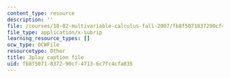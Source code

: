 ```yaml
---
content_type: resource
description: ''
file: /courses/18-02-multivariable-calculus-fall-2007/fb8f5071837290cf47136c7fc4cfa835_9FLItlbBUPY.srt
file_type: application/x-subrip
learning_resource_types: []
ocw_type: OCWFile
resourcetype: Other
title: 3play caption file
uid: fb8f5071-8372-90cf-4713-6c7fc4cfa835
---
```

